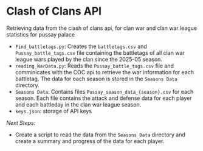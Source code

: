 # Clash of Clans API
 Retrieving data from the clash of clans api, for clan war and clan war league statistics for pussay palace

- `Find_battletags.py`: Creates the `battletags.csv` and `Pussay_battle_tags.csv` file containing the battletags of all clan war league wars played by the clan since the 2025-05 season.
- `reading_WarData.py`: Reads the `Pussay_battle_tags.csv` file and comminicates with the COC api to retrieve the war information for each battletag. The data for each season is stored in the `Seasons Data` directory. 
- `Seasons Data`: Contains files `Pussay_season_data_{season}.csv` for each season. Each file contains the attack and defense data for each player and each battleday in the clan war league season.
- `keys.json`: storage of API keys


*Next Steps:*
- Create a script to read the data from the `Seasons Data` directory and create a summary and progress of the data for each player.
